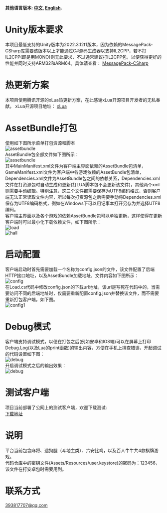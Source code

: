 **其他语言版本: [中文](README.MD), [English](README_EN.MD).**

# Unity版本要求
本项目最低支持的Unity版本为2022.3.12f1版本，因为依赖的MessagePack-CSharp库需要该版本以上才能通过C#源码生成器以支持IL2CPP，若不打IL2CPP(即是用MONO)则无此要求，不过通常建议打IL2CPP包，以便获得更好的性能并同时支持ARM32和ARM64。具体请查看：
[MessagePack-CSharp](https://github.com/MessagePack-CSharp/MessagePack-CSharp#unity-support)

# 热更新方案
本项目使用腾讯开源的xLua热更新方案，在此感谢xLua开源项目开发者的无私奉献。
xLua开源项目地址：
[xLua](https://github.com/Tencent/xLua)

# AssetBundle打包
使用如下图所示菜单打包资源和脚本\
![assetbundle](https://gitee.com/friedrich-hegel/data/raw/master/ab.png)\
AssetBundle包全部文件如下图所示：\
![assetbundle](https://gitee.com/friedrich-hegel/data/raw/master/ab-list.png)\
其中MainManifest.xml文件为客户端主界面依赖的AssetBundle包清单，GameManifest.xml文件为客户端中各游戏依赖的AssetBundle包清单，Dependencies.xml文件为AssetBundle包之间的依赖关系，Dependencies.xml文件在打资源包时自动生成和更新(打LUA脚本包不会更新该文件)，其他两个xml则需要手动编辑。特别注意，这三个文件都需要保存为UTF8编码格式，否则客户端无法正常读取文件内容，所以每次打资源包之后需要手动将Dependencies.xml保存为UTF8编码格式，例如在Windows下可以用记事本打开另存为并选择UTF8编码。\
客户端主界面以及各个游戏的依赖AssetBundle包可以单独更新，这样使得在更新客户端时可以最小化下载依赖文件，如下图所示：\
![load](https://gitee.com/friedrich-hegel/data/raw/master/load.png)\
![hall](https://gitee.com/friedrich-hegel/data/raw/master/hall.png)

# 启动配置
客户端启动时首先需要加载一个名称为config.json的文件，该文件配置了后端HTTP接口地址，以及AssetBundle加载地址，文件内容如下图所示：\
![config](https://gitee.com/friedrich-hegel/data/raw/master/config.png)\
在Load.cs代码中修改config.json的下载url地址，该url是写死在代码中的，当需要访问不同的后端地址时，仅需要重新配置config.json并替换该文件，而不需要重新打包客户端，如下图。\
![config1](https://gitee.com/friedrich-hegel/data/raw/master/config1.png)

# Debug模式
客户端支持调试模式，以便在打包之后(例如安卓和IOS端)可以在屏幕上打印Debug.Log(以及Lua的print函数)的输出内容，方便在手机上排查错误，开起调试的代码设置如下图：\
![debug](https://gitee.com/friedrich-hegel/data/raw/master/debug.png)\
开启调试模式之后的输出效果：\
![debug](https://gitee.com/friedrich-hegel/data/raw/master/debug1.png)

# 测试客户端
项目当前部署了公网上的测试客户端，欢迎下载测试:\
[下载地址](http://106.13.15.226:8896/download)

# 说明
平台当前包含麻将、逮狗腿（斗地主类）、六安比鸡，以及百人牛牛共4款棋牌游戏。\
代码仓库中的密钥文件(Assets/Resources/user.keystore)的密码为：123456，该文件在打安卓包时需要用到。

# 联系方式
393817707@qq.com